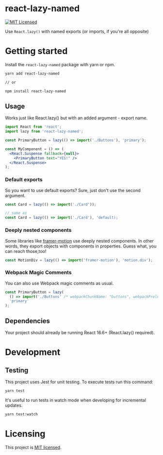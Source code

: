 # react-lazy-named

[![MIT Licensed](https://img.shields.io/badge/license-MIT-blue.svg?style=flat-square)](./LICENSE)

Use `React.lazy()` with named exports (or imports, if you're all opposite)

# Getting started

Install the `react-lazy-named` package with yarn or npm.

```bash
yarn add react-lazy-named

// or

npm install react-lazy-named
```

## Usage

Works just like React.lazy() but with an added argument - export name.

```jsx
import React from 'react';
import lazy from 'react-lazy-named';

const PrimaryButton = lazy(() => import('./Buttons'), 'primary');

const MyComponent = () => (
  <React.Suspense fallback={null}>
    <PrimaryButton text="YES!" />
  </React.Suspense>
);
```

### Default exports

So you want to use default exports? Sure, just don't use the second argument.

```jsx
const Card = lazy(() => import('./Card'));

// same as
const Card = lazy(() => import('./Card'), 'default);
```

### Deeply nested components

Some libraries like [framer-motion](https://www.framer.com/motion/) use deeply nested components. In other words, they export objects with components in properties. Guess what, you can reach those,too!

```jsx
const MotionDiv = lazy(() => import('framer-motion'), 'motion.div');
```

### Webpack Magic Comments

You can also use Webpack magic comments as usual.

```jsx
const PrimaryButton = lazy(
  () => import('./Buttons' /* webpackChunkName: "buttons", webpackPreload: true */),
  'primary'
);
```

## Dependencies

Your project should already be running React 16.6+ (React.lazy() required).

# Development

## Testing

This project uses Jest for unit testing. To execute tests run this command:

```sh
yarn test
```

It's useful to run tests in watch mode when developing for incremental updates.

```sh
yarn test:watch
```

# Licensing

This project is [MIT licensed](./LICENSE).
